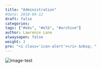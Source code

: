 ```yaml
---
title: "Administration"
#date: 2018-04-12
draft: false
categories:
tags: ["#ebs", "#elb", "#archive"]
author: Lawrence Lane
alwaysopen: false
weight: 3
pre: "<i class='icon-alert'></i> &nbsp; "
---
```

![image-test](/images/_index/image-test.png)
